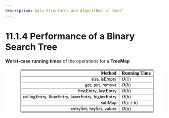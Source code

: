 ```yaml
---
description: Data Structures and Algorithms in Java™
---
```


# 11.1.4 Performance of a Binary Search Tree

**Worst-case running times** of the operations for a **TreeMap**

![](../.gitbook/assets/jie-ping-20210715-xia-wu-2.49.47.png)

